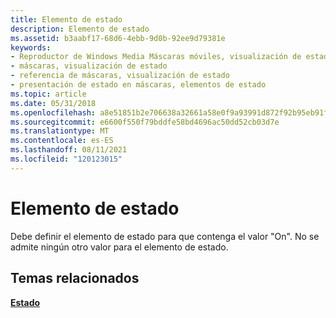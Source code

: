 ```yaml
---
title: Elemento de estado
description: Elemento de estado
ms.assetid: b3aabf17-68d6-4ebb-9d0b-92ee9d79381e
keywords:
- Reproductor de Windows Media Máscaras móviles, visualización de estado
- máscaras, visualización de estado
- referencia de máscaras, visualización de estado
- presentación de estado en máscaras, elementos de estado
ms.topic: article
ms.date: 05/31/2018
ms.openlocfilehash: a8e51851b2e706638a32661a58e0f9a93991d872f92b95eb91f21bd9d97e8385
ms.sourcegitcommit: e6600f550f79bddfe58bd4696ac50dd52cb03d7e
ms.translationtype: MT
ms.contentlocale: es-ES
ms.lasthandoff: 08/11/2021
ms.locfileid: "120123015"
---
```

# <a name="status-item"></a>Elemento de estado

Debe definir el elemento de estado para que contenga el valor "On". No se admite ningún otro valor para el elemento de estado.

## <a name="related-topics"></a>Temas relacionados

<dl> <dt>

[**Estado**](status.md)
</dt> </dl>

 

 




